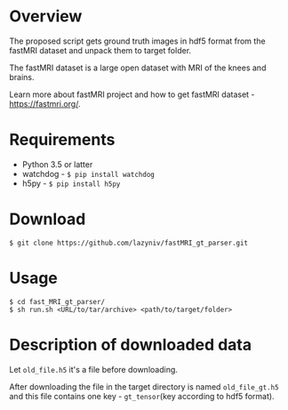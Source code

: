 # Overview

The proposed script gets ground truth images in hdf5 format from the fastMRI dataset and unpack them to target folder.

The fastMRI dataset is a large open dataset with MRI of the knees and brains.

Learn more about fastMRI project and how to get fastMRI dataset - https://fastmri.org/.

# Requirements

* Python 3.5 or latter
* watchdog - `$ pip install watchdog`
* h5py - `$ pip install h5py`

# Download

`$ git clone https://github.com/lazyniv/fastMRI_gt_parser.git`

# Usage

```
$ cd fast_MRI_gt_parser/
$ sh run.sh <URL/to/tar/archive> <path/to/target/folder>
```

# Description of downloaded data

Let `old_file.h5` it's a file before downloading.

After downloading the file in the target directory is named `old_file_gt.h5` and this file contains one key - `gt_tensor`(key according to hdf5 format).

